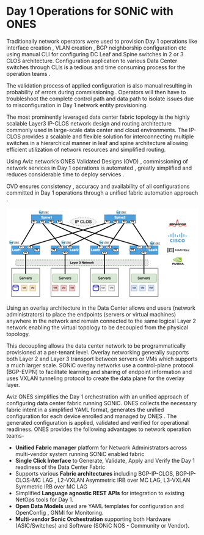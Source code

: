 # <b> Day 1 Operations for SONiC with ONES</b>  

Traditionally network operators were used to provision  Day 1 operations like interface creation , VLAN creation , BGP neighborship configuration etc using manual CLI for configuring DC Leaf and Spine switches  in 2 or 3 CLOS architecture. Configuration application to various Data Center switches through CLIs is a tedious and time consuming process for the operation teams .

The validation process of applied configuration  is also manual resulting in probability of errors during commissioning . Operators will then have to troubleshoot the complete control path and data path to isolate issues due to misconfiguration in Day 1 network entity provisioning.



The most prominently  leveraged data center fabric topology is the highly scalable Layer3  IP-CLOS network design and routing architecture commonly used in large-scale data center and cloud environments. The IP-CLOS provides a scalable and flexible solution for interconnecting multiple switches  in a hierarchical manner in leaf and spine architecture allowing efficient utilization of network resources and simplified routing.


Using Aviz network’s  ONES Validated Designs (OVD) , commissioning of network services in Day 1 operations is automated ,  greatly simplified and reduces considerable  time to deploy services . 

OVD ensures consistency , accuracy and availability of all configurations committed in Day 1 operations through a unified fabric automation approach .




![configuration](../img/FirstImage.png)



Using an overlay architecture in the Data Center allows end users (network administrators) to place the endpoints (servers or virtual machines) anywhere in the network and remain connected to the same logical Layer 2 network enabling the virtual topology to be decoupled from the physical topology. 

This decoupling allows the data center network to be programmatically provisioned at a per-tenant level. Overlay networking generally supports both Layer 2 and Layer 3 transport between servers or VMs which  supports a much larger scale. SONiC overlay networks use a control-plane protocol (BGP-EVPN) to facilitate learning and sharing of endpoint information and uses VXLAN tunneling protocol to create the data plane for the overlay layer.



Aviz ONES simplifies the Day 1 orchestration with an unified approach of configuring data center fabric running SONiC. ONES collects the necessary fabric intent in a simplified YAML format, generates the unified configuration for each device enrolled and managed by ONES . The generated configuration is applied, validated and verified for operational readiness. ONES provides the following advantages to network operation teams-




- **Unified Fabric manager** platform for Network Administrators  across multi-vendor system running SONiC enabled fabric
- **Single Click Interface** to Generate, Validate, Apply and Verify the Day 1 readiness of the Data Center Fabric
- Supports various **Fabric architectures** including BGP-IP-CLOS,  BGP-IP-CLOS-MC LAG , L2-VXLAN Asymmetric IRB over MC LAG,  L3-VXLAN Symmetric IRB over MC LAG 
- Simplified **Language agnostic REST APIs** for integration to existing NetOps tools for Day 1.
- **Open Data Models** used are YAML templates for configuration and OpenConfig , GNMI for Monitoring.
- **Multi-vendor Sonic Orchestration** supporting both Hardware (ASIC/Switches) and Software (SONiC NOS - Community or Vendor).


